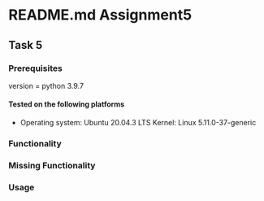 # README.md Assignment5

## Task 5

### Prerequisites

version = python 3.9.7

#### Tested on the following platforms
* Operating system: Ubuntu 20.04.3 LTS
  	    Kernel: Linux 5.11.0-37-generic

### Functionality

### Missing Functionality

### Usage


